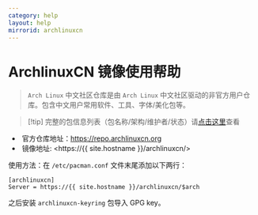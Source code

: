 ```yaml
---
category: help
layout: help
mirrorid: archlinuxcn
---
```


# ArchlinuxCN 镜像使用帮助

> `Arch Linux` 中文社区仓库是由 `Arch Linux` 中文社区驱动的非官方用户仓库。包含中文用户常用软件、工具、字体/美化包等。

> [!tip] 完整的包信息列表（包名称/架构/维护者/状态）请[点击这里](https://github.com/archlinuxcn/repo)查看

*  官方仓库地址：<https://repo.archlinuxcn.org>
*  镜像地址: <https://{{ site.hostname }}/archlinuxcn/>

使用方法：在 `/etc/pacman.conf` 文件末尾添加以下两行：

```
[archlinuxcn]
Server = https://{{ site.hostname }}/archlinuxcn/$arch
```

之后安装 `archlinuxcn-keyring` 包导入 GPG key。

